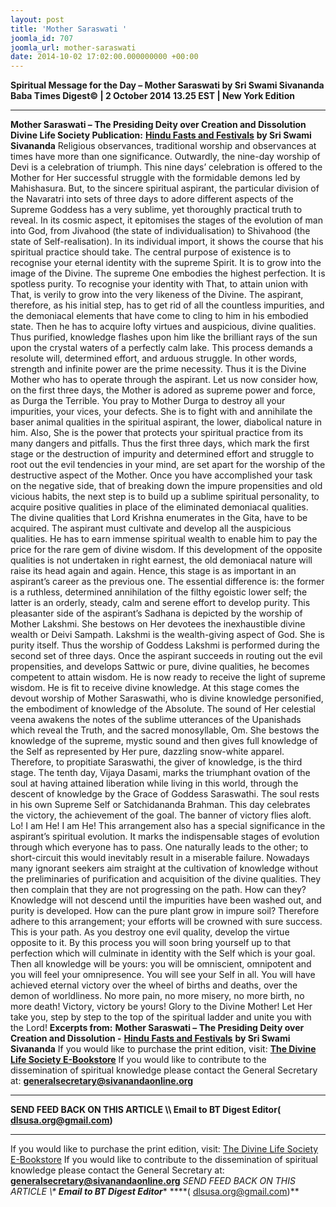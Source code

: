 ```yaml
---
layout: post
title: 'Mother Saraswati '
joomla_id: 707
joomla_url: mother-saraswati
date: 2014-10-02 17:02:00.000000000 +00:00
---
```

**Spiritual Message for the Day – Mother Saraswati by Sri Swami Sivananda**
**Baba Times Digest© | 2 October 2014 13.25 EST | New York Edition**
* * *  
**Mother Saraswati – The Presiding Deity over Creation and Dissolution**
**Divine Life Society Publication:** [**Hindu Fasts and Festivals**](http://www.dlshq.org/download/hindufest.htm#_VPID_5) **by Sri Swami Sivananda**
Religious observances, traditional worship and observances at times have more than one significance. Outwardly, the nine-day worship of Devi is a celebration of triumph. This nine days’ celebration is offered to the Mother for Her successful struggle with the formidable demons led by Mahishasura. But, to the sincere spiritual aspirant, the particular division of the Navaratri into sets of three days to adore different aspects of the Supreme Goddess has a very sublime, yet thoroughly practical truth to reveal. In its cosmic aspect, it epitomises the stages of the evolution of man into God, from Jivahood (the state of individualisation) to Shivahood (the state of Self-realisation). In its individual import, it shows the course that his spiritual practice should take.
The central purpose of existence is to recognise your eternal identity with the supreme Spirit. It is to grow into the image of the Divine. The supreme One embodies the highest perfection. It is spotless purity. To recognise your identity with That, to attain union with That, is verily to grow into the very likeness of the Divine. The aspirant, therefore, as his initial step, has to get rid of all the countless impurities, and the demoniacal elements that have come to cling to him in his embodied state. Then he has to acquire lofty virtues and auspicious, divine qualities. Thus purified, knowledge flashes upon him like the brilliant rays of the sun upon the crystal waters of a perfectly calm lake.
This process demands a resolute will, determined effort, and arduous struggle. In other words, strength and infinite power are the prime necessity. Thus it is the Divine Mother who has to operate through the aspirant.
Let us now consider how, on the first three days, the Mother is adored as supreme power and force, as Durga the Terrible. You pray to Mother Durga to destroy all your impurities, your vices, your defects. She is to fight with and annihilate the baser animal qualities in the spiritual aspirant, the lower, diabolical nature in him. Also, She is the power that protects your spiritual practice from its many dangers and pitfalls. Thus the first three days, which mark the first stage or the destruction of impurity and determined effort and struggle to root out the evil tendencies in your mind, are set apart for the worship of the destructive aspect of the Mother.
Once you have accomplished your task on the negative side, that of breaking down the impure propensities and old vicious habits, the next step is to build up a sublime spiritual personality, to acquire positive qualities in place of the eliminated demoniacal qualities. The divine qualities that Lord Krishna enumerates in the Gita, have to be acquired. The aspirant must cultivate and develop all the auspicious qualities. He has to earn immense spiritual wealth to enable him to pay the price for the rare gem of divine wisdom. If this development of the opposite qualities is not undertaken in right earnest, the old demoniacal nature will raise its head again and again. Hence, this stage is as important in an aspirant’s career as the previous one. The essential difference is: the former is a ruthless, determined annihilation of the filthy egoistic lower self; the latter is an orderly, steady, calm and serene effort to develop purity. This pleasanter side of the aspirant’s Sadhana is depicted by the worship of Mother Lakshmi. She bestows on Her devotees the inexhaustible divine wealth or Deivi Sampath. Lakshmi is the wealth-giving aspect of God. She is purity itself. Thus the worship of Goddess Lakshmi is performed during the second set of three days.
Once the aspirant succeeds in routing out the evil propensities, and develops Sattwic or pure, divine qualities, he becomes competent to attain wisdom. He is now ready to receive the light of supreme wisdom. He is fit to receive divine knowledge. At this stage comes the devout worship of Mother Saraswathi, who is divine knowledge personified, the embodiment of knowledge of the Absolute. The sound of Her celestial veena awakens the notes of the sublime utterances of the Upanishads which reveal the Truth, and the sacred monosyllable, Om. She bestows the knowledge of the supreme, mystic sound and then gives full knowledge of the Self as represented by Her pure, dazzling snow-white apparel. Therefore, to propitiate Saraswathi, the giver of knowledge, is the third stage.
The tenth day, Vijaya Dasami, marks the triumphant ovation of the soul at having attained liberation while living in this world, through the descent of knowledge by the Grace of Goddess Saraswathi. The soul rests in his own Supreme Self or Satchidananda Brahman. This day celebrates the victory, the achievement of the goal. The banner of victory flies aloft. Lo! I am He! I am He!
This arrangement also has a special significance in the aspirant’s spiritual evolution. It marks the indispensable stages of evolution through which everyone has to pass. One naturally leads to the other; to short-circuit this would inevitably result in a miserable failure. Nowadays many ignorant seekers aim straight at the cultivation of knowledge without the preliminaries of purification and acquisition of the divine qualities. They then complain that they are not progressing on the path. How can they? Knowledge will not descend until the impurities have been washed out, and purity is developed. How can the pure plant grow in impure soil?
Therefore adhere to this arrangement; your efforts will be crowned with sure success. This is your path. As you destroy one evil quality, develop the virtue opposite to it. By this process you will soon bring yourself up to that perfection which will culminate in identity with the Self which is your goal. Then all knowledge will be yours: you will be omniscient, omnipotent and you will feel your omnipresence. You will see your Self in all. You will have achieved eternal victory over the wheel of births and deaths, over the demon of worldliness. No more pain, no more misery, no more birth, no more death! Victory, victory be yours!
Glory to the Divine Mother! Let Her take you, step by step to the top of the spiritual ladder and unite you with the Lord!
**Excerpts from:**  **Mother Saraswati – The Presiding Deity over Creation and Dissolution -** [**Hindu Fasts and Festivals**](http://www.dlshq.org/download/hindufest.htm#_VPID_5) **by Sri Swami Sivananda**
If you would like to purchase the print edition, visit: **[The Divine Life Society E-Bookstore](http://www.dlshq.org/download/download.htm)**
If you would like to contribute to the dissemination of spiritual knowledge please contact the General Secretary at: [](mailto:%20%3Cscript%20type=%27text/javascript%27%3E%20%3C%21--%20var%20prefix%20=%20%27ma%27%20+%20%27il%27%20+%20%27to%27;%20var%20path%20=%20%27hr%27%20+%20%27ef%27%20+%20%27=%27;%20var%20addy57016%20=%20%27generalsecretary%27%20+%20%27@%27;%20addy57016%20=%20addy57016%20+%20%27sivanandaonline%27%20+%20%27.%27%20+%20%27org%27;%20document.write%28%27%3Ca%20%27%20+%20path%20+%20%27%5C%27%27%20+%20prefix%20+%20%27:%27%20+%20addy57016%20+%20%27%5C%27%3E%27%29;%20document.write%28addy57016%29;%20document.write%28%27%3C%5C/a%3E%27%29;%20//--%3E%5Cn%20%3C/script%3E%3Cscript%20type=%27text/javascript%27%3E%20%3C%21--%20document.write%28%27%3Cspan%20style=%5C%27display:%20none;%5C%27%3E%27%29;%20//--%3E%20%3C/script%3EThis%20email%20address%20is%20being%20protected%20from%20spambots.%20You%20need%20JavaScript%20enabled%20to%20view%20it.%20%3Cscript%20type=%27text/javascript%27%3E%20%3C%21--%20document.write%28%27%3C/%27%29;%20document.write%28%27span%3E%27%29;%20//--%3E%20%3C/script%3E?subject=Contribution%20to%20Dissemination%20of%20Spiritual%20Knowledge) **generalsecretary@sivanandaonline.org**
****
**SEND FEED BACK ON THIS ARTICLE \\\ Email to BT Digest Editor[](mailto:%20%3Cscript%20type=%27text/javascript%27%3E%20%3C%21--%20var%20prefix%20=%20%27ma%27%20+%20%27il%27%20+%20%27to%27;%20var%20path%20=%20%27hr%27%20+%20%27ef%27%20+%20%27=%27;%20var%20addy72654%20=%20%27dlsusa.org%27%20+%20%27@%27;%20addy72654%20=%20addy72654%20+%20%27gmail%27%20+%20%27.%27%20+%20%27com%27;%20document.write%28%27%3Ca%20%27%20+%20path%20+%20%27%5C%27%27%20+%20prefix%20+%20%27:%27%20+%20addy72654%20+%20%27%5C%27%3E%27%29;%20document.write%28addy72654%29;%20document.write%28%27%3C%5C/a%3E%27%29;%20//--%3E%5Cn%20%3C/script%3E%3Cscript%20type=%27text/javascript%27%3E%20%3C%21--%20document.write%28%27%3Cspan%20style=%5C%27display:%20none;%5C%27%3E%27%29;%20//--%3E%20%3C/script%3EThis%20email%20address%20is%20being%20protected%20from%20spambots.%20You%20need%20JavaScript%20enabled%20to%20view%20it.%20%3Cscript%20type=%27text/javascript%27%3E%20%3C%21--%20document.write%28%27%3C/%27%29;%20document.write%28%27span%3E%27%29;%20//--%3E%20%3C/script%3E?subject=DLS%20Posts)( [dlsusa.org@gmail.com](mailto:dlsusa.org@gmail.com))**
* * *
  
If you would like to purchase the print edition, visit: [The Divine Life Society E-Bookstore](http://www.dlshq.org/download/download.htm)
If you would like to contribute to the dissemination of spiritual knowledge please contact the General Secretary at: **[generalsecretary@sivanandaonline.org](mailto:generalsecretary@sivanandaonline.org)**
**SEND FEED BACK ON THIS ARTICLE \\\**  **Email to BT Digest Editor**** [](mailto:%20%3Cscript%20type=%27text/javascript%27%3E%20%3C%21--%20var%20prefix%20=%20%27ma%27%20+%20%27il%27%20+%20%27to%27;%20var%20path%20=%20%27hr%27%20+%20%27ef%27%20+%20%27=%27;%20var%20addy72654%20=%20%27dlsusa.org%27%20+%20%27@%27;%20addy72654%20=%20addy72654%20+%20%27gmail%27%20+%20%27.%27%20+%20%27com%27;%20document.write%28%27%3Ca%20%27%20+%20path%20+%20%27%5C%27%27%20+%20prefix%20+%20%27:%27%20+%20addy72654%20+%20%27%5C%27%3E%27%29;%20document.write%28addy72654%29;%20document.write%28%27%3C%5C/a%3E%27%29;%20//--%3E%5Cn%20%3C/script%3E%3Cscript%20type=%27text/javascript%27%3E%20%3C%21--%20document.write%28%27%3Cspan%20style=%5C%27display:%20none;%5C%27%3E%27%29;%20//--%3E%20%3C/script%3EThis%20email%20address%20is%20being%20protected%20from%20spambots.%20You%20need%20JavaScript%20enabled%20to%20view%20it.%20%3Cscript%20type=%27text/javascript%27%3E%20%3C%21--%20document.write%28%27%3C/%27%29;%20document.write%28%27span%3E%27%29;%20//--%3E%20%3C/script%3E?subject=DLS%20Posts)****( [dlsusa.org@gmail.com](mailto:dlsusa.org@gmail.com))**  
